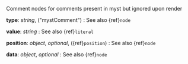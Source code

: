 Comment nodes for comments present in myst but ignored upon render

__type__: _string_, ("mystComment")
: See also {ref}`node`

__value__: _string_
: See also {ref}`literal`

__position__: _object_, _optional_, ({ref}`position`)
: See also {ref}`node`

__data__: _object_, _optional_
: See also {ref}`node`

